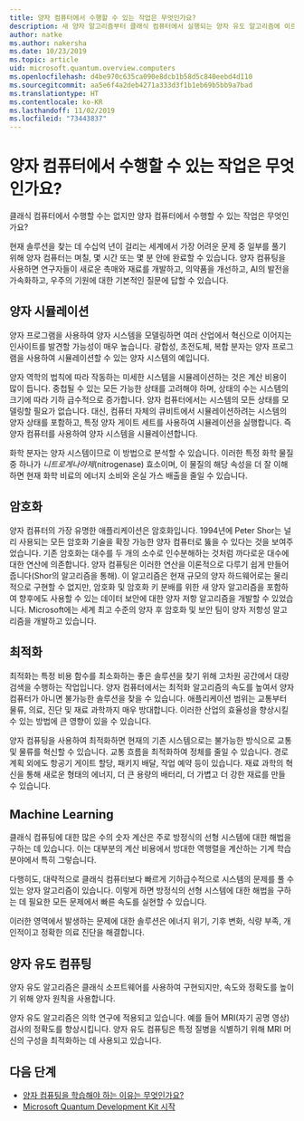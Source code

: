 ```yaml
---
title: 양자 컴퓨터에서 수행할 수 있는 작업은 무엇인가요?
description: 새 양자 알고리즘부터 클래식 컴퓨터에서 실행되는 양자 유도 알고리즘에 이르기까지 양자 컴퓨팅의 영향에 대해 알아봅니다.
author: natke
ms.author: nakersha
ms.date: 10/23/2019
ms.topic: article
uid: microsoft.quantum.overview.computers
ms.openlocfilehash: d4be970c635ca090e8dcb1b58d5c840eebd4d110
ms.sourcegitcommit: aa5e6f4a2deb4271a333d3f1b1eb69b5bb9a7bad
ms.translationtype: HT
ms.contentlocale: ko-KR
ms.lasthandoff: 11/02/2019
ms.locfileid: "73443837"
---
```

# <a name="what-can-a-quantum-computer-do"></a>양자 컴퓨터에서 수행할 수 있는 작업은 무엇인가요?

클래식 컴퓨터에서 수행할 수는 없지만 양자 컴퓨터에서 수행할 수 있는 작업은 무엇인가요?

현재 솔루션을 찾는 데 수십억 년이 걸리는 세계에서 가장 어려운 문제 중 일부를 풀기 위해 양자 컴퓨터는 며칠, 몇 시간 또는 몇 분 안에 완료할 수 있습니다. 양자 컴퓨팅을 사용하면 연구자들이 새로운 촉매와 재료를 개발하고, 의약품을 개선하고, AI의 발전을 가속화하고, 우주의 기원에 대한 기본적인 질문에 답할 수 있습니다.

## <a name="quantum-simulation"></a>양자 시뮬레이션

양자 프로그램을 사용하여 양자 시스템을 모델링하면 여러 산업에서 혁신으로 이어지는 인사이트를 발견할 가능성이 매우 높습니다. 광합성, 초전도체, 복합 분자는 양자 프로그램을 사용하여 시뮬레이션할 수 있는 양자 시스템의 예입니다.

양자 역학의 법칙에 따라 작동하는 미세한 시스템을 시뮬레이션하는 것은 계산 비용이 많이 듭니다. 중첩될 수 있는 모든 가능한 상태를 고려해야 하며, 상태의 수는 시스템의 크기에 따라 기하 급수적으로 증가합니다. 양자 컴퓨터에서는 시스템의 모든 상태를 모델링할 필요가 없습니다. 대신, 컴퓨터 자체의 큐비트에서 시뮬레이션하려는 시스템의 양자 상태를 포함하고, 특정 양자 게이트 세트를 사용하여 시뮬레이션을 실행합니다. 즉 양자 컴퓨터를 사용하여 양자 시스템을 시뮬레이션합니다.

화학 분자는 양자 시스템이므로 이 방법으로 분석할 수 있습니다. 이러한 특정 화학 물질 중 하나가 _니트로게나아제_(nitrogenase) 효소이며, 이 물질의 해당 속성을 더 잘 이해하면 현재 화학 비료의 에너지 소비와 온실 가스 배출을 줄일 수 있습니다.

## <a name="cryptography"></a>암호화

양자 컴퓨터의 가장 유명한 애플리케이션은 암호화입니다. 1994년에 Peter Shor는 널리 사용되는 모든 암호화 기술을 확장 가능한 양자 컴퓨터로 뚫을 수 있다는 것을 보여주었습니다.  기존 암호화는 대수를 두 개의 소수로 인수분해하는 것처럼 까다로운 대수에 대한 연산에 의존합니다.  양자 컴퓨팅은 이러한 연산을 이론적으로 다루기 쉽게 만들어줍니다(Shor의 알고리즘을 통해). 이 알고리즘은 현재 규모의 양자 하드웨어로는 물리적으로 구현할 수 없지만, 암호화 및 암호화 키 분배를 위한 새 양자 알고리즘을 포함하여 향후에도 사용할 수 있는 데이터 보안에 대한 양자 저항 알고리즘을 개발할 수 있었습니다.  Microsoft에는 세계 최고 수준의 양자 후 암호화 및 보안 팀이 양자 저항성 알고리즘을 개발하고 있습니다. 

## <a name="optimization"></a>최적화

최적화는 특정 비용 함수를 최소화하는 좋은 솔루션을 찾기 위해 고차원 공간에서 대량 검색을 수행하는 작업입니다.   양자 컴퓨터에서는 최적화 알고리즘의 속도를 높여서 양자 컴퓨터가 아니면 불가능한 솔루션을 찾을 수 있습니다. 애플리케이션 범위는 교통부터 물류, 의료, 진단 및 재료 과학까지 매우 방대합니다. 이러한 산업의 효율성을 향상시킬 수 있는 방법에 큰 영향이 있을 수 있습니다. 

양자 컴퓨팅을 사용하여 최적화하면 현재의 기존 시스템으로는 불가능한 방식으로 교통 및 물류를 혁신할 수 있습니다. 교통 흐름을 최적화하여 정체를 줄일 수 있습니다.  경로 계획 외에도 항공기 게이트 할당, 패키지 배달, 작업 예약 등이 있습니다.  재료 과학의 혁신을 통해 새로운 형태의 에너지, 더 큰 용량의 배터리, 더 가볍고 더 강한 재료를 만들 수 있습니다. 

## <a name="machine-learning"></a>Machine Learning

클래식 컴퓨팅에 대한 많은 수의 숫자 계산은 주로 방정식의 선형 시스템에 대한 해법을 구하는 데 있습니다. 이는 대부분의 계산 비용에서 방대한 역행렬을 계산하는 기계 학습 분야에서 특히 그렇습니다.

다행히도, 대략적으로 클래식 컴퓨터보다 빠르게 기하급수적으로 시스템의 문제를 풀 수 있는 양자 알고리즘이 있습니다. 이렇게 하면 방정식의 선형 시스템에 대한 해법을 구하는 데 필요한 모든 문제에서 빠른 속도를 실현할 수 있습니다.

이러한 영역에서 발생하는 문제에 대한 솔루션은 에너지 위기, 기후 변화, 식량 부족, 개인적이고 정확한 의료 진단을 해결합니다.

## <a name="quantum-inspired-computing"></a>양자 유도 컴퓨팅

양자 유도 알고리즘은 클래식 소프트웨어를 사용하여 구현되지만, 속도와 정확도를 높이기 위해 양자 원칙을 사용합니다.

양자 유도 알고리즘은 의학 연구에 적용되고 있습니다. 예를 들어 MRI(자기 공명 영상) 검사의 정확도를 향상시킵니다. 양자 유도 컴퓨팅은 특정 질병을 식별하기 위해 MRI 머신의 구성을 최적화하는 데 사용되고 있습니다.

## <a name="next-steps"></a>다음 단계

* [양자 컴퓨팅을 학습해야 하는 이유는 무엇인가요?](xref:microsoft.quantum.overview.why)
* [Microsoft Quantum Development Kit 시작](xref:microsoft.quantum.welcome)
